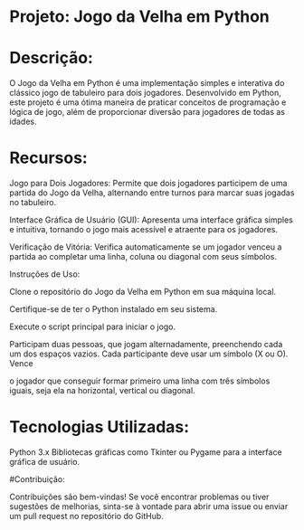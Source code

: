 # Projeto: Jogo da Velha em Python

# Descrição:

O Jogo da Velha em Python é uma implementação simples e interativa do clássico jogo de tabuleiro para dois jogadores. Desenvolvido em Python, este projeto é uma ótima maneira de praticar conceitos de programação e lógica de jogo, além de proporcionar diversão para jogadores de todas as idades.

# Recursos:

Jogo para Dois Jogadores: Permite que dois jogadores participem de uma partida do Jogo da Velha, alternando entre turnos para marcar suas jogadas no tabuleiro.

Interface Gráfica de Usuário (GUI): Apresenta uma interface gráfica simples e intuitiva, tornando o jogo mais acessível e atraente para os jogadores.

Verificação de Vitória: Verifica automaticamente se um jogador venceu a partida ao completar uma linha, coluna ou diagonal com seus símbolos.

Instruções de Uso:

Clone o repositório do Jogo da Velha em Python em sua máquina local.

Certifique-se de ter o Python instalado em seu sistema.

Execute o script principal para iniciar o jogo.

Participam duas pessoas, que jogam alternadamente, preenchendo cada um dos espaços vazios. Cada participante deve usar um símbolo (X ou O). Vence 

o jogador que conseguir formar primeiro uma linha com três símbolos iguais, seja ela na horizontal, vertical ou diagonal.

 
# Tecnologias Utilizadas:

Python 3.x
Bibliotecas gráficas como Tkinter ou Pygame para a interface gráfica de usuário.

#Contribuição:

Contribuições são bem-vindas! Se você encontrar problemas ou tiver sugestões de melhorias, sinta-se à vontade para abrir uma issue ou enviar um pull request no repositório do GitHub.



